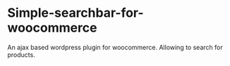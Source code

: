 # Simple-searchbar-for-woocommerce
An ajax based wordpress plugin for woocommerce. Allowing to search for products.
